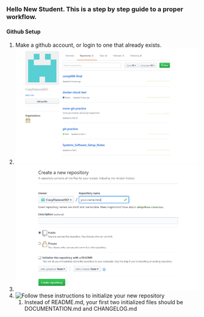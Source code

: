 ### Hello New Student. This is a step by step guide to a proper workflow.

#### Github Setup

1. Make a github account, or login to one that already exists.
1. ![Make a new Repository](/images/new_repository.png)
1. ![Use these settings for your new repository](/images/new_repository_settings.png)
1. ![Follow these instructions to initialize your new repository]()
	1. Instead of README.md, your first two initialized files should be DOCUMENTATION.md and CHANGELOG.md


